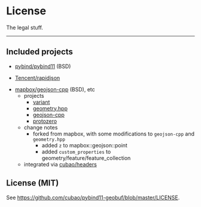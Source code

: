 # License

The legal stuff.

---

## Included projects

*   [pybind/pybind11](https://github.com/pybind/pybind11/blob/master/LICENSE) (BSD)
-   [Tencent/rapidjson](https://github.com/Tencent/rapidjson)
*   [mapbox/geojson-cpp](https://github.com/mapbox/geojson-cpp) (BSD), etc
    -   projects
        -   [variant](https://github.com/mapbox/variant)
        -   [geometry.hpp](https://github.com/district10/geometry.hpp)
        -   [geojson-cpp](https://github.com/district10/geojson-cpp)
        -   [protozero](https://github.com/mapbox/protozero)
    -   change notes
        -   forked from mapbox, with some modifications to `geojson-cpp` and `geometry.hpp`
            -   added `z` to mapbox::geojson::point
            -   added `custom_properties` to geometry/feature/feature_collection
    -   integrated via [cubao/headers](https://github.com/cubao/headers)

## License (MIT)

See <https://github.com/cubao/pybind11-geobuf/blob/master/LICENSE>.
